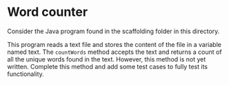 # Word counter

Consider the Java program found in the scaffolding folder in this directory.

This program reads a text file and stores the content of the file in a variable named text. The `countWords` method accepts the text and returns a count of all the unique words found in the text. However, this method is not yet written. Complete this method and add some test cases to fully test its functionality.